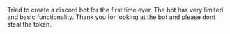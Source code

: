 Tried to create a discord bot for the first time ever. The bot has very limited and basic functionality. Thank you for looking at the bot and please dont steal the token. 
